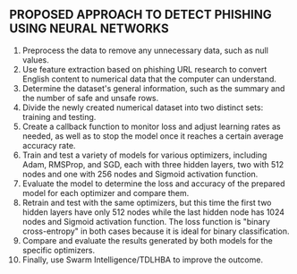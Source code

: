 ## PROPOSED APPROACH TO DETECT PHISHING USING NEURAL NETWORKS
1. Preprocess the data to remove any unnecessary data, such as null values.
2. Use feature extraction based on phishing URL research to convert English content to numerical
data that the computer can understand.
3. Determine the dataset's general information, such as the summary and the number of safe and
unsafe rows.
4. Divide the newly created numerical dataset into two distinct sets: training and testing.
5. Create a callback function to monitor loss and adjust learning rates as needed, as well as to stop
the model once it reaches a certain average accuracy rate.
6. Train and test a variety of models for various optimizers, including Adam, RMSProp, and SGD,
each with three hidden layers, two with 512 nodes and one with 256 nodes and Sigmoid
activation function.
7. Evaluate the model to determine the loss and accuracy of the prepared model for each
optimizer and compare them.
8. Retrain and test with the same optimizers, but this time the first two hidden layers have only 
512 nodes while the last hidden node has 1024 nodes and Sigmoid activation function. The loss
function is "binary cross-entropy" in both cases because it is ideal for binary classification.
9. Compare and evaluate the results generated by both models for the specific optimizers.
10. Finally, use Swarm Intelligence/TDLHBA to improve the outcome.
